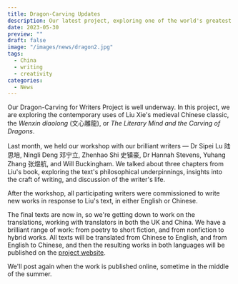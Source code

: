 ```yaml
---
title: Dragon-Carving Updates
description: Our latest project, exploring one of the world's greatest texts on the art of writing.
date: 2023-05-30
preview: ""
draft: false
image: "/images/news/dragon2.jpg"
tags:
  - China
  - writing
  - creativity
categories:
  - News
---
```

Our Dragon-Carving for Writers Project is well underway. In this project, we are exploring the contemporary uses of Liu Xie's medieval Chinese classic, the _Wenxin diaolong_ (文心雕龍), or _The Literary Mind and the Carving of Dragons_. 

Last month, we held our workshop with our brilliant writers — Dr Sipei Lu 陆思培, Ningli Deng 邓宁立, Zhenhao Shi 史镇豪, Dr Hannah Stevens, Yuhang Zhang 张煜航, and Will Buckingham. We talked about three chapters from Liu's book, exploring the text's philosophical underpinnings, insights into the craft of writing, and discussion of the writer's life.

After the workshop, all participating writers were commissioned to write new works in response to Liu's text, in either English or Chinese.

The final texts are now in, so we're getting down to work on the translations, working with translators in both the UK and China. We have a brilliant range of work: from poetry to short fiction, and from nonfiction to hybrid works. All texts will be translated from Chinese to English, and from English to Chinese, and then the resulting works in both languages will be published on the [project website](https://wxdl.windandbones.com).

We'll post again when the work is published online, sometime in the middle of the summer.